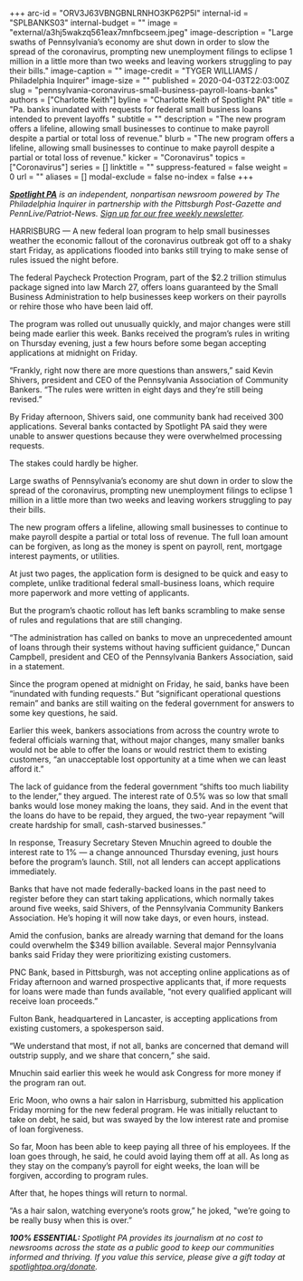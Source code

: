 +++
arc-id = "ORV3J63VBNGBNLRNHO3KP62P5I"
internal-id = "SPLBANKS03"
internal-budget = ""
image = "external/a3hj5wakzq561eax7mnfbcseem.jpeg"
image-description = "Large swaths of Pennsylvania’s economy are shut down in order to slow the spread of the coronavirus, prompting new unemployment filings to eclipse 1 million in a little more than two weeks and leaving workers struggling to pay their bills."
image-caption = ""
image-credit = "TYGER WILLIAMS / Philadelphia Inquirer"
image-size = ""
published = 2020-04-03T22:03:00Z
slug = "pennsylvania-coronavirus-small-business-payroll-loans-banks"
authors = ["Charlotte Keith"]
byline = "Charlotte Keith of Spotlight PA"
title = "Pa. banks inundated with requests for federal small business loans intended to prevent layoffs "
subtitle = ""
description = "The new program offers a lifeline, allowing small businesses to continue to make payroll despite a partial or total loss of revenue."
blurb = "The new program offers a lifeline, allowing small businesses to continue to make payroll despite a partial or total loss of revenue."
kicker = "Coronavirus"
topics = ["Coronavirus"]
series = []
linktitle = ""
suppress-featured = false
weight = 0
url = ""
aliases = []
modal-exclude = false
no-index = false
+++

<a href="https://www.spotlightpa.org/"><i><b>Spotlight PA</b></i></a><i> is an independent, nonpartisan newsroom powered by The Philadelphia Inquirer in partnership with the Pittsburgh Post-Gazette and PennLive/Patriot-News. </i><a href="https://www.spotlightpa.org/newsletters"><i>Sign up for our free weekly newsletter</i></a><i>.</i>

HARRISBURG — A new federal loan program to help small businesses weather the economic fallout of the coronavirus outbreak got off to a shaky start Friday, as applications flooded into banks still trying to make sense of rules issued the night before.

The federal Paycheck Protection Program, part of the $2.2 trillion stimulus package signed into law March 27, offers loans guaranteed by the Small Business Administration to help businesses keep workers on their payrolls or rehire those who have been laid off.

The program was rolled out unusually quickly, and major changes were still being made earlier this week. Banks received the program’s rules in writing on Thursday evening, just a few hours before some began accepting applications at midnight on Friday.

“Frankly, right now there are more questions than answers,” said Kevin Shivers, president and CEO of the Pennsylvania Association of Community Bankers. “The rules were written in eight days and they’re still being revised.”

By Friday afternoon, Shivers said, one community bank had received 300 applications. Several banks contacted by Spotlight PA said they were unable to answer questions because they were overwhelmed processing requests.

The stakes could hardly be higher.

<script src="https://www.spotlightpa.org/embed.js" async></script><div data-spl-embed-version="1" data-spl-src="https://www.spotlightpa.org/embeds/donate/"></div>

Large swaths of Pennsylvania’s economy are shut down in order to slow the spread of the coronavirus, prompting new unemployment filings to eclipse 1 million in a little more than two weeks and leaving workers struggling to pay their bills.

The new program offers a lifeline, allowing small businesses to continue to make payroll despite a partial or total loss of revenue. The full loan amount can be forgiven, as long as the money is spent on payroll, rent, mortgage interest payments, or utilities.

At just two pages, the application form is designed to be quick and easy to complete, unlike traditional federal small-business loans, which require more paperwork and more vetting of applicants.

But the program’s chaotic rollout has left banks scrambling to make sense of rules and regulations that are still changing.

“The administration has called on banks to move an unprecedented amount of loans through their systems without having sufficient guidance,” Duncan Campbell, president and CEO of the Pennsylvania Bankers Association, said in a statement.

Since the program opened at midnight on Friday, he said, banks have been “inundated with funding requests.” But “significant operational questions remain” and banks are still waiting on the federal government for answers to some key questions, he said.

Earlier this week, bankers associations from across the country wrote to federal officials warning that, without major changes, many smaller banks would not be able to offer the loans or would restrict them to existing customers, “an unacceptable lost opportunity at a time when we can least afford it.”

The lack of guidance from the federal government “shifts too much liability to the lender,” they argued. The interest rate of 0.5% was so low that small banks would lose money making the loans, they said. And in the event that the loans do have to be repaid, they argued, the two-year repayment “will create hardship for small, cash-starved businesses.”

In response, Treasury Secretary Steven Mnuchin agreed to double the interest rate to 1% — a change announced Thursday evening, just hours before the program’s launch. Still, not all lenders can accept applications immediately.

<script src="https://www.spotlightpa.org/embed.js" async></script><div data-spl-embed-version="1" data-spl-src="https://www.spotlightpa.org/embeds/newsletter/"></div>

Banks that have not made federally-backed loans in the past need to register before they can start taking applications, which normally takes around five weeks, said Shivers, of the Pennsylvania Community Bankers Association. He’s hoping it will now take days, or even hours, instead.

Amid the confusion, banks are already warning that demand for the loans could overwhelm the $349 billion available. Several major Pennsylvania banks said Friday they were prioritizing existing customers.

PNC Bank, based in Pittsburgh, was not accepting online applications as of Friday afternoon and warned prospective applicants that, if more requests for loans were made than funds available, “not every qualified applicant will receive loan proceeds.”

Fulton Bank, headquartered in Lancaster, is accepting applications from existing customers, a spokesperson said.

“We understand that most, if not all, banks are concerned that demand will outstrip supply, and we share that concern,” she said.

Mnuchin said earlier this week he would ask Congress for more money if the program ran out.

Eric Moon, who owns a hair salon in Harrisburg, submitted his application Friday morning for the new federal program. He was initially reluctant to take on debt, he said, but was swayed by the low interest rate and promise of loan forgiveness.

So far, Moon has been able to keep paying all three of his employees. If the loan goes through, he said, he could avoid laying them off at all. As long as they stay on the company’s payroll for eight weeks, the loan will be forgiven, according to program rules.

After that, he hopes things will return to normal.

“As a hair salon, watching everyone’s roots grow,” he joked, "we’re going to be really busy when this is over.”

<i><b>100% ESSENTIAL: </b></i><i>Spotlight PA provides its journalism at no cost to newsrooms across the state as a public good to keep our communities informed and thriving. If you value this service, please give a gift today at </i><a href="https://www.spotlightpa.org/donate"><i>spotlightpa.org/donate</i></a><i>.</i>

<script src="https://www.spotlightpa.org/embed.js" async></script><div data-spl-embed-version="1" data-spl-src="https://www.spotlightpa.org/embeds/tips/?tip_text=Do%20you%20have%20a%20tip%20about%20%3Cb%3Ehow%20Pa.'s%20government%20is%20responding%20to%20the%20coronavirus%3C%2Fb%3E%3F%20Tell%20us."></div>
